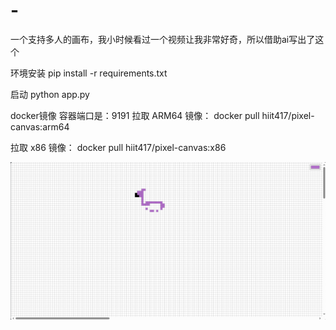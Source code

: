 # -
一个支持多人的画布，我小时候看过一个视频让我非常好奇，所以借助ai写出了这个

环境安装
pip install -r requirements.txt

启动
python app.py

docker镜像
容器端口是：9191
拉取 ARM64 镜像：
docker pull hiit417/pixel-canvas:arm64

拉取 x86 镜像：
docker pull hiit417/pixel-canvas:x86

![效果图](https://github.com/fhgfhgfj/-/blob/main/效果.png)
